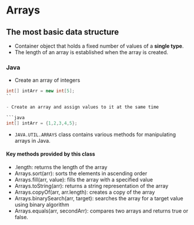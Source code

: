 # Arrays

## The most basic data structure

- Container object that holds a fixed number of values of a **single type**.
- The length of an array is established when the array is created.

### Java

- Create an array of integers

```java
int[] intArr = new int[5];
``

- Create an array and assign values to it at the same time

```java
int[] intArr = {1,2,3,4,5};
```

- `JAVA.UTIL.ARRAYS` class contains various methods for manipulating arrays in Java.

#### Key methods provided by this class

- .length: returns the length of the array
- Arrays.sort(arr): sorts the elements in ascending order
- Arrays.fill(arr, value): fills the array with a specified value
- Arrays.toString(arr): returns a string representation of the array
- Arrays.copyOf(arr, arr.length): creates a copy of the array
- Arrays.binarySearch(arr, target): searches the array for a target value using binary algorithm
- Arrays.equals(arr, secondArr): compares two arrays and returns true or false.
